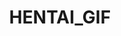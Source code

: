 ---
title: HENTAI_GIF
crosslinks:
- livven
- NSFW_Hentai_n_Jav
- BestHentaiGifs
- youtubefactsbot
- botwatch
- u_imguralbumbot
- hentai_irl
- Roboragi
- HentaiMom
- FilthyFrank
- r4r
- AnimeBooty
- youtubot
- PixelArtNSFW
- freeuse
- porninfifteenseconds
- oppai_gif
- rule34
- thighdeology
- HentaiSource
---